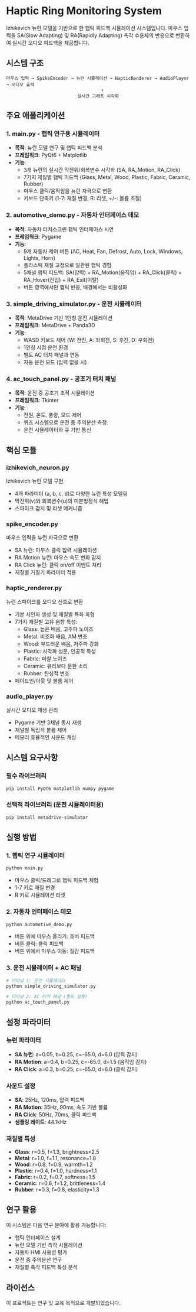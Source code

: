 # Haptic Ring Monitoring System

Izhikevich 뉴런 모델을 기반으로 한 햅틱 피드백 시뮬레이션 시스템입니다. 마우스 입력을 SA(Slow Adapting) 및 RA(Rapidly Adapting) 촉각 수용체의 반응으로 변환하여 실시간 오디오 피드백을 제공합니다.

## 시스템 구조

```
마우스 입력 → SpikeEncoder → 뉴런 시뮬레이션 → HapticRenderer → AudioPlayer → 오디오 출력
                                    ↓
                           실시간 그래프 시각화
```

## 주요 애플리케이션

### 1. main.py - 햅틱 연구용 시뮬레이터
- **목적**: 뉴런 모델 연구 및 햅틱 피드백 분석
- **프레임워크**: PyQt6 + Matplotlib
- **기능**:
  - 3개 뉴런의 실시간 막전위/회복변수 시각화 (SA, RA_Motion, RA_Click)
  - 7가지 재질별 햅틱 피드백 (Glass, Metal, Wood, Plastic, Fabric, Ceramic, Rubber)
  - 마우스 클릭/움직임을 뉴런 자극으로 변환
  - 키보드 단축키 (1-7: 재질 변경, R: 리셋, +/-: 볼륨 조절)

### 2. automotive_demo.py - 자동차 인터페이스 데모
- **목적**: 자동차 터치스크린 햅틱 인터페이스 시연
- **프레임워크**: Pygame
- **기능**:
  - 9개 자동차 제어 버튼 (AC, Heat, Fan, Defrost, Auto, Lock, Windows, Lights, Horn)
  - 플라스틱 재질 고정으로 일관된 햅틱 경험
  - 5채널 햅틱 피드백: SA(압력) + RA_Motion(움직임) + RA_Click(클릭) + RA_Hover(진입) + RA_Exit(이탈)
  - 버튼 영역에서만 햅틱 반응, 배경에서는 비활성화

### 3. simple_driving_simulator.py - 운전 시뮬레이터
- **목적**: MetaDrive 기반 1인칭 운전 시뮬레이션
- **프레임워크**: MetaDrive + Panda3D
- **기능**:
  - WASD 키보드 제어 (W: 전진, A: 좌회전, S: 후진, D: 우회전)
  - 1인칭 시점 운전 환경
  - 별도 AC 터치 패널과 연동
  - 자동 운전 모드 (입력 없을 시)

### 4. ac_touch_panel.py - 공조기 터치 패널
- **목적**: 운전 중 공조기 조작 시뮬레이션
- **프레임워크**: Tkinter
- **기능**:
  - 전원, 온도, 풍량, 모드 제어
  - 퀴즈 시스템으로 운전 중 주의분산 측정
  - 운전 시뮬레이터와 큐 기반 통신

## 핵심 모듈

### izhikevich_neuron.py
Izhikevich 뉴런 모델 구현
- 4개 파라미터 (a, b, c, d)로 다양한 뉴런 특성 모델링
- 막전위(v)와 회복변수(u)의 미분방정식 해법
- 스파이크 감지 및 리셋 메커니즘

### spike_encoder.py
마우스 입력을 뉴런 자극으로 변환
- SA 뉴런: 마우스 클릭 압력 시뮬레이션
- RA Motion 뉴런: 마우스 속도 변화 감지
- RA Click 뉴런: 클릭 on/off 이벤트 처리
- 재질별 거칠기 파라미터 적용

### haptic_renderer.py
뉴런 스파이크를 오디오 신호로 변환
- 기본 사인파 생성 및 재질별 특화 파형
- 7가지 재질별 고유 음향 특성:
  - Glass: 높은 배음, 고주파 노이즈
  - Metal: 비조화 배음, AM 변조
  - Wood: 부드러운 배음, 저주파 강화
  - Plastic: 사각파 성분, 인공적 특성
  - Fabric: 마찰 노이즈
  - Ceramic: 유리보다 둔한 소리
  - Rubber: 탄성적 변조
- 페이드인/아웃 및 볼륨 제어

### audio_player.py
실시간 오디오 재생 관리
- Pygame 기반 3채널 동시 재생
- 채널별 독립적 볼륨 제어
- 메모리 효율적인 사운드 캐싱

## 시스템 요구사항

### 필수 라이브러리
```bash
pip install PyQt6 matplotlib numpy pygame
```

### 선택적 라이브러리 (운전 시뮬레이터용)
```bash
pip install metadrive-simulator
```

## 실행 방법

### 1. 햅틱 연구 시뮬레이터
```bash
python main.py
```
- 마우스 클릭/드래그로 햅틱 피드백 체험
- 1-7 키로 재질 변경
- R 키로 시뮬레이션 리셋

### 2. 자동차 인터페이스 데모
```bash
python automotive_demo.py
```
- 버튼 위에 마우스 올리기: 호버 피드백
- 버튼 클릭: 클릭 피드백
- 버튼 위에서 마우스 이동: 질감 피드백

### 3. 운전 시뮬레이터 + AC 패널
```bash
# 터미널 1: 운전 시뮬레이터
python simple_driving_simulator.py

# 터미널 2: AC 터치 패널 (별도 실행)
python ac_touch_panel.py
```

## 설정 파라미터

### 뉴런 파라미터
- **SA 뉴런**: a=0.05, b=0.25, c=-65.0, d=6.0 (압력 감지)
- **RA Motion**: a=0.4, b=0.25, c=-65.0, d=1.5 (움직임 감지)
- **RA Click**: a=0.3, b=0.25, c=-65.0, d=6.0 (클릭 감지)

### 사운드 설정
- **SA**: 25Hz, 120ms, 압력 피드백
- **RA Motion**: 35Hz, 90ms, 속도 기반 볼륨
- **RA Click**: 50Hz, 70ms, 클릭 피드백
- **샘플링 레이트**: 44.1kHz

### 재질별 특성
- **Glass**: r=0.5, f=1.3, brightness=2.5
- **Metal**: r=1.0, f=1.1, resonance=1.8
- **Wood**: r=0.8, f=0.9, warmth=1.2
- **Plastic**: r=0.4, f=1.0, hardness=1.1
- **Fabric**: r=0.2, f=0.7, softness=1.5
- **Ceramic**: r=0.6, f=1.2, brittleness=1.4
- **Rubber**: r=0.3, f=0.8, elasticity=1.3

## 연구 활용

이 시스템은 다음 연구 분야에 활용 가능합니다:
- 햅틱 인터페이스 설계
- 뉴런 모델 기반 촉각 시뮬레이션
- 자동차 HMI 사용성 평가
- 운전 중 주의분산 연구
- 재질별 촉각 피드백 특성 분석

## 라이선스

이 프로젝트는 연구 및 교육 목적으로 개발되었습니다.
